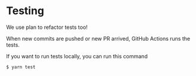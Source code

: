 # Testing

We use plan to refactor tests too!

When new commits are pushed or new PR arrived, GitHub Actions runs the tests.

If you want to run tests locally, you can run this command

```text
$ yarn test
```

